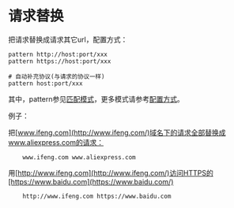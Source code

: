 # 请求替换

把请求替换成请求其它url，配置方式：

	pattern http://host:port/xxx
	pattern https://host:port/xxx

	# 自动补充协议(与请求的协议一样)
	pattern host:port/xxx

其中，pattern参见[匹配模式](../../pattern.html)，更多模式请参考[配置方式](../../mode.html)。

例子：

把[www.ifeng.com](http://www.ifeng.com/)域名下的请求全部替换成www.aliexpress.com的请求：

		www.ifeng.com www.aliexpress.com

用[http://www.ifeng.com](http://www.ifeng.com/)访问HTTPS的[https://www.baidu.com](https://www.baidu.com/)

		http://www.ifeng.com https://www.baidu.com
